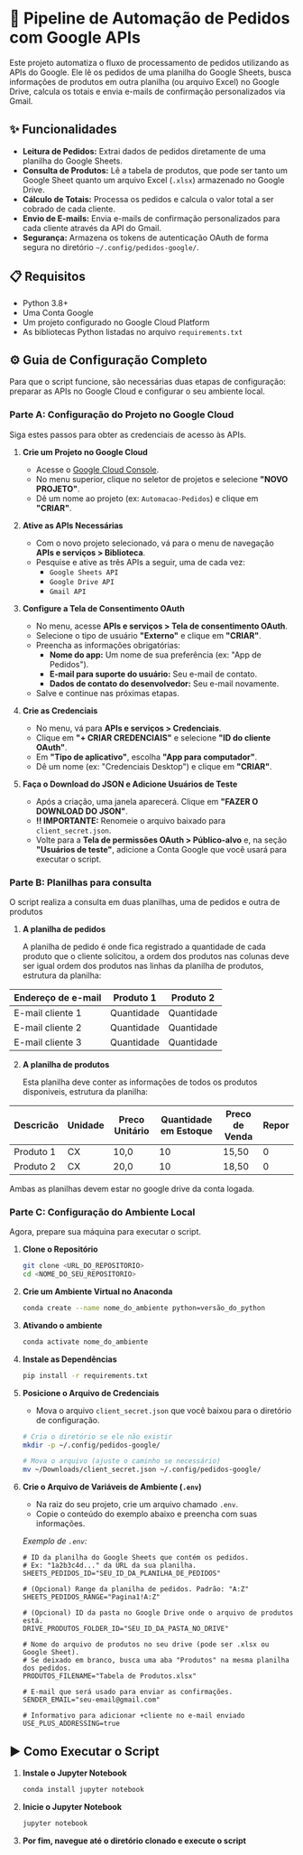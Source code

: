# 🚀 Pipeline de Automação de Pedidos com Google APIs

Este projeto automatiza o fluxo de processamento de pedidos utilizando as APIs do Google. Ele lê os pedidos de uma planilha do Google Sheets, busca informações de produtos em outra planilha (ou arquivo Excel) no Google Drive, calcula os totais e envia e-mails de confirmação personalizados via Gmail.

## ✨ Funcionalidades

- **Leitura de Pedidos:** Extrai dados de pedidos diretamente de uma planilha do Google Sheets.
- **Consulta de Produtos:** Lê a tabela de produtos, que pode ser tanto um Google Sheet quanto um arquivo Excel (`.xlsx`) armazenado no Google Drive.
- **Cálculo de Totais:** Processa os pedidos e calcula o valor total a ser cobrado de cada cliente.
- **Envio de E-mails:** Envia e-mails de confirmação personalizados para cada cliente através da API do Gmail.
- **Segurança:** Armazena os tokens de autenticação OAuth de forma segura no diretório `~/.config/pedidos-google/`.

## 📋 Requisitos

- Python 3.8+
- Uma Conta Google
- Um projeto configurado no Google Cloud Platform
- As bibliotecas Python listadas no arquivo `requirements.txt`

## ⚙️ Guia de Configuração Completo

Para que o script funcione, são necessárias duas etapas de configuração: preparar as APIs no Google Cloud e configurar o seu ambiente local.

### Parte A: Configuração do Projeto no Google Cloud

Siga estes passos para obter as credenciais de acesso às APIs.

1.  **Crie um Projeto no Google Cloud**
    * Acesse o [Google Cloud Console](https://console.cloud.google.com/).
    * No menu superior, clique no seletor de projetos e selecione **"NOVO PROJETO"**.
    * Dê um nome ao projeto (ex: `Automacao-Pedidos`) e clique em **"CRIAR"**.

2.  **Ative as APIs Necessárias**
    * Com o novo projeto selecionado, vá para o menu de navegação **APIs e serviços > Biblioteca**.
    * Pesquise e ative as três APIs a seguir, uma de cada vez:
        * `Google Sheets API`
        * `Google Drive API`
        * `Gmail API`

3.  **Configure a Tela de Consentimento OAuth**
    * No menu, acesse **APIs e serviços > Tela de consentimento OAuth**.
    * Selecione o tipo de usuário **"Externo"** e clique em **"CRIAR"**.
    * Preencha as informações obrigatórias:
        * **Nome do app:** Um nome de sua preferência (ex: "App de Pedidos").
        * **E-mail para suporte do usuário:** Seu e-mail de contato.
        * **Dados de contato do desenvolvedor:** Seu e-mail novamente.
    * Salve e continue nas próximas etapas.

4.  **Crie as Credenciais**
    * No menu, vá para **APIs e serviços > Credenciais**.
    * Clique em **"+ CRIAR CREDENCIAIS"** e selecione **"ID do cliente OAuth"**.
    * Em **"Tipo de aplicativo"**, escolha **"App para computador"**.
    * Dê um nome (ex: "Credenciais Desktop") e clique em **"CRIAR"**.

5.  **Faça o Download do JSON e Adicione Usuários de Teste**
    * Após a criação, uma janela aparecerá. Clique em **"FAZER O DOWNLOAD DO JSON"**.
    * **‼️ IMPORTANTE:** Renomeie o arquivo baixado para `client_secret.json`.
    * Volte para a **Tela de permissões OAuth > Público-alvo** e, na seção **"Usuários de teste"**, adicione a Conta Google que você usará para executar o script.

### Parte B: Planilhas para consulta

O script realiza a consulta em duas planilhas, uma de pedidos e outra de produtos

1. **A planilha de pedidos**

    A planilha de pedido é onde fica registrado a quantidade de cada produto que o cliente solicitou, a ordem dos produtos nas colunas deve ser igual ordem dos produtos nas linhas da planilha de produtos, estrutura da planilha:

| Endereço de e-mail | Produto 1 | Produto 2 |
|-------------|-------------|-------------|
| E-mail cliente 1 | Quantidade | Quantidade |
| E-mail cliente 2 | Quantidade | Quantidade |
| E-mail cliente 3 | Quantidade | Quantidade |

2. **A planilha de produtos**

    Esta planilha deve conter as informações de todos os produtos disponiveis, estrutura da planilha:

| Descricão | Unidade | Preco Unitário | Quantidade em Estoque | Preco de Venda | Repor |
|-------------|-------------|-------------|-------------|-------------|-------------|
| Produto 1 | CX | 10,0 | 10 | 15,50 | 0 |
| Produto 2 | CX | 20,0 | 10 | 18,50 | 0 |

Ambas as planilhas devem estar no google drive da conta logada.

### Parte C: Configuração do Ambiente Local

Agora, prepare sua máquina para executar o script.

1.  **Clone o Repositório**
    ```bash
    git clone <URL_DO_REPOSITORIO>
    cd <NOME_DO_SEU_REPOSITORIO>
    ```

2.  **Crie um Ambiente Virtual no Anaconda**
    ```bash
    conda create --name nome_do_ambiente python=versão_do_python
    ```

3.  **Ativando o ambiente**
    ```bash
    conda activate nome_do_ambiente
    ```

4.  **Instale as Dependências**
    ```bash
    pip install -r requirements.txt
    ```

5.  **Posicione o Arquivo de Credenciais**
    * Mova o arquivo `client_secret.json` que você baixou para o diretório de configuração.
    ```bash
    # Cria o diretório se ele não existir
    mkdir -p ~/.config/pedidos-google/

    # Mova o arquivo (ajuste o caminho se necessário)
    mv ~/Downloads/client_secret.json ~/.config/pedidos-google/
    ```

6.  **Crie o Arquivo de Variáveis de Ambiente (`.env`)**
    * Na raiz do seu projeto, crie um arquivo chamado `.env`.
    * Copie o conteúdo do exemplo abaixo e preencha com suas informações.

    *Exemplo de `.env`:*
    ```env
    # ID da planilha do Google Sheets que contém os pedidos.
    # Ex: "1a2b3c4d..." da URL da sua planilha.
    SHEETS_PEDIDOS_ID="SEU_ID_DA_PLANILHA_DE_PEDIDOS"

    # (Opcional) Range da planilha de pedidos. Padrão: "A:Z"
    SHEETS_PEDIDOS_RANGE="Pagina1!A:Z"

    # (Opcional) ID da pasta no Google Drive onde o arquivo de produtos está.
    DRIVE_PRODUTOS_FOLDER_ID="SEU_ID_DA_PASTA_NO_DRIVE"

    # Nome do arquivo de produtos no seu drive (pode ser .xlsx ou Google Sheet).
    # Se deixado em branco, busca uma aba "Produtos" na mesma planilha dos pedidos.
    PRODUTOS_FILENAME="Tabela de Produtos.xlsx"

    # E-mail que será usado para enviar as confirmações.
    SENDER_EMAIL="seu-email@gmail.com"

    # Informativo para adicionar +cliente no e-mail enviado
    USE_PLUS_ADDRESSING=true    
    ```

## ▶️ Como Executar o Script

1.  **Instale o Jupyter Notebook**
    ```bash
    conda install jupyter notebook
    ```

2.  **Inicie o Jupyter Notebook**
    ```bash
    jupyter notebook
    ```

3.  **Por fim, navegue até o diretório clonado e execute o script**
  

